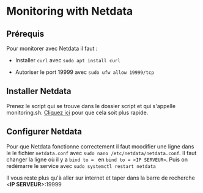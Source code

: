 # Monitoring with Netdata

## Prérequis 

Pour monitorer avec Netdata il faut : 
- Installer ``curl`` avec `sudo apt install curl`

- Autoriser le port 19999 avec `sudo ufw allow 19999/tcp`


## Installer Netdata

Prenez le script qui se trouve dans le dossier script et qui s'appelle monitoring.sh. [Cliquez ici](https://github.com/Enrick1234/ServeurMinecraft/blob/main/script/monitoring.sh) pour que cela soit plus rapide. 

## Configurer Netdata

Pour que Netdata fonctionne correctement il faut moodifier une ligne dans le le fichier `netdata.conf` avec `sudo nano /etc/netdata/netdata.conf`. Il faut changer la ligne où il y a ``bind to = `` en ``bind to = <IP SERVEUR>``. Puis on redémarre le service avec ``sudo systemctl restart netdata``


Il vous reste plus qu'à aller sur internet et taper dans la barre de recherche <**IP SERVEUR**>:19999